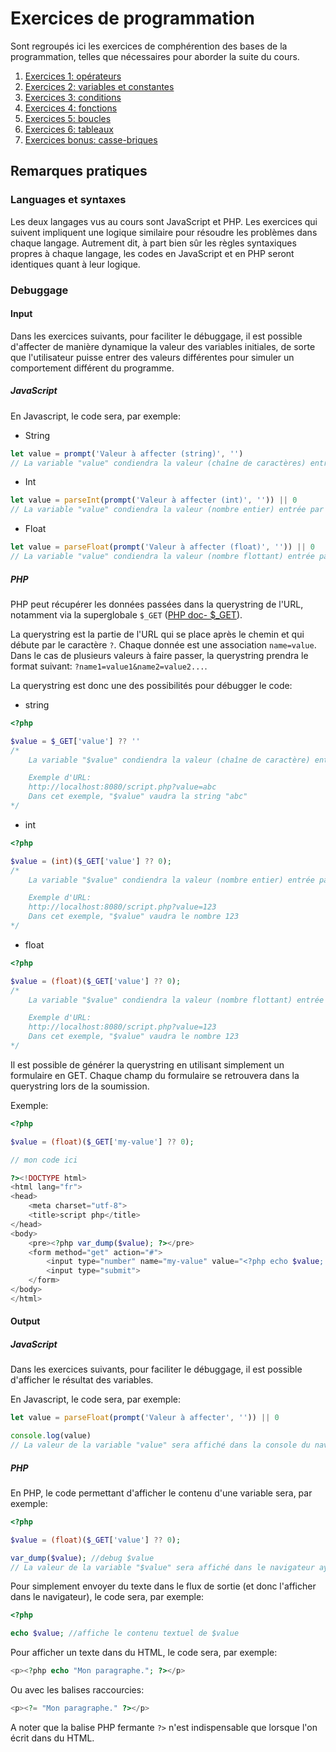 # Exercices de programmation

Sont regroupés ici les exercices de comphérention des bases de la programmation, telles que nécessaires pour aborder la suite du cours.

1. [Exercices 1: opérateurs](./ex1)
2. [Exercices 2: variables et constantes](./ex2)
3. [Exercices 3: conditions](./ex3)
4. [Exercices 4: fonctions](./ex4)
5. [Exercices 5: boucles](./ex5)
6. [Exercices 6: tableaux](./ex6)
7. [Exercices bonus: casse-briques](./exbonus)

## Remarques pratiques

### Languages et syntaxes

Les deux langages vus au cours sont JavaScript et PHP. Les exercices qui suivent impliquent une logique similaire pour résoudre les problèmes dans chaque langage. Autrement dit, à part bien sûr les règles syntaxiques propres à chaque langage, les codes en JavaScript et en PHP seront identiques quant à leur logique.

### Debuggage

#### Input

Dans les exercices suivants, pour faciliter le débuggage, il est possible d'affecter de manière dynamique la valeur des variables initiales, de sorte que l'utilisateur puisse entrer des valeurs différentes pour simuler un comportement différent du programme.

##### JavaScript

En Javascript, le code sera, par exemple:

- String

```javascript
let value = prompt('Valeur à affecter (string)', '')
// La variable "value" condiendra la valeur (chaîne de caractères) entrée par l'utilisateur dans le prompt du navigateur.
```

- Int

```javascript
let value = parseInt(prompt('Valeur à affecter (int)', '')) || 0
// La variable "value" condiendra la valeur (nombre entier) entrée par l'utilisateur dans le prompt du navigateur.
```

- Float

```javascript
let value = parseFloat(prompt('Valeur à affecter (float)', '')) || 0
// La variable "value" condiendra la valeur (nombre flottant) entrée par l'utilisateur dans le prompt du navigateur.
```

##### PHP

PHP peut récupérer les données passées dans la querystring de l'URL, notamment via la superglobale `$_GET` ([PHP doc- $_GET](https://www.php.net/manual/fr/reserved.variables.get.php)).

La querystring est la partie de l'URL qui se place après le chemin et qui débute par le caractère `?`. Chaque donnée est une association `name=value`. Dans le cas de plusieurs valeurs à faire passer, la querystring prendra le format suivant: `?name1=value1&name2=value2...`.

La querystring est donc une des possibilités pour débugger le code:

- string

```php
<?php

$value = $_GET['value'] ?? ''
/*
    La variable "$value" condiendra la valeur (chaîne de caractère) entrée par l'utilisateur dans la querystring de l'URL du script. 

    Exemple d'URL:
    http://localhost:8080/script.php?value=abc
    Dans cet exemple, "$value" vaudra la string "abc"
*/
```

- int

```php
<?php

$value = (int)($_GET['value'] ?? 0);
/*
    La variable "$value" condiendra la valeur (nombre entier) entrée par l'utilisateur dans la querystring de l'URL du script. 

    Exemple d'URL:
    http://localhost:8080/script.php?value=123
    Dans cet exemple, "$value" vaudra le nombre 123
*/
```

- float

```php
<?php

$value = (float)($_GET['value'] ?? 0);
/*
    La variable "$value" condiendra la valeur (nombre flottant) entrée par l'utilisateur dans la querystring de l'URL du script. 

    Exemple d'URL:
    http://localhost:8080/script.php?value=123
    Dans cet exemple, "$value" vaudra le nombre 123
*/
```

Il est possible de générer la querystring en utilisant simplement un formulaire en GET. Chaque champ du formulaire se retrouvera dans la querystring lors de la soumission.

Exemple:

```php
<?php

$value = (float)($_GET['my-value'] ?? 0);

// mon code ici

?><!DOCTYPE html>
<html lang="fr">
<head>
    <meta charset="utf-8">
    <title>script php</title>
</head>
<body>
	<pre><?php var_dump($value); ?></pre>
    <form method="get" action="#">
        <input type="number" name="my-value" value="<?php echo $value; ?>">
        <input type="submit">
    </form>
</body>
</html>
```

#### Output

##### JavaScript

Dans les exercices suivants, pour faciliter le débuggage, il est possible d'afficher le résultat des variables.

En Javascript, le code sera, par exemple:

```javascript
let value = parseFloat(prompt('Valeur à affecter', '')) || 0

console.log(value)
// La valeur de la variable "value" sera affiché dans la console du navigateur.
```

##### PHP

En PHP, le code permettant d'afficher le contenu d'une variable sera, par exemple:

```php
<?php

$value = (float)($_GET['value'] ?? 0);

var_dump($value); //debug $value
// La valeur de la variable "$value" sera affiché dans le navigateur ayant appelé le script.
```

Pour simplement envoyer du texte dans le flux de sortie (et donc l'afficher dans le navigateur), le code sera, par exemple:

```php
<?php

echo $value; //affiche le contenu textuel de $value
```

Pour afficher un texte dans du HTML, le code sera, par exemple:

```php
<p><?php echo "Mon paragraphe."; ?></p>
```

Ou avec les balises raccourcies:

```php
<p><?= "Mon paragraphe." ?></p>
```

A noter que la balise PHP fermante `?>` n'est indispensable que lorsque l'on écrit dans du HTML.

